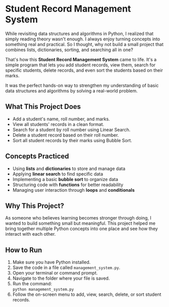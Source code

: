 # Student Record Management System

While revisiting data structures and algorithms in Python, I realized that simply reading theory wasn't enough. I always enjoy turning concepts into something real and practical. So I thought, why not build a small project that combines lists, dictionaries, sorting, and searching all in one?

That's how this **Student Record Management System** came to life. It's a simple program that lets you add student records, view them, search for specific students, delete records, and even sort the students based on their marks.

It was the perfect hands-on way to strengthen my understanding of basic data structures and algorithms by solving a real-world problem.

## What This Project Does
- Add a student's name, roll number, and marks.
- View all students' records in a clean format.
- Search for a student by roll number using Linear Search.
- Delete a student record based on their roll number.
- Sort all student records by their marks using Bubble Sort.

## Concepts Practiced
- Using **lists** and **dictionaries** to store and manage data
- Applying **linear search** to find specific data
- Implementing a basic **bubble sort** to organize data
- Structuring code with **functions** for better readability
- Managing user interaction through **loops** and **conditionals**

## Why This Project?
As someone who believes learning becomes stronger through doing, I wanted to build something small but meaningful. This project helped me bring together multiple Python concepts into one place and see how they interact with each other. 

## How to Run
1. Make sure you have Python installed.
2. Save the code in a file called `management_system.py`.
3. Open your terminal or command prompt.
4. Navigate to the folder where your file is saved.
5. Run the command:  
   `python management_system.py`
6. Follow the on-screen menu to add, view, search, delete, or sort student records.

